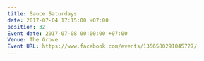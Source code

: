 ```yaml
---
title: Sauce Saturdays
date: 2017-07-04 17:15:00 +07:00
position: 32
Event date: 2017-07-08 00:00:00 +07:00
Venue: The Grove
Event URL: https://www.facebook.com/events/1356580291045727/
---
```


